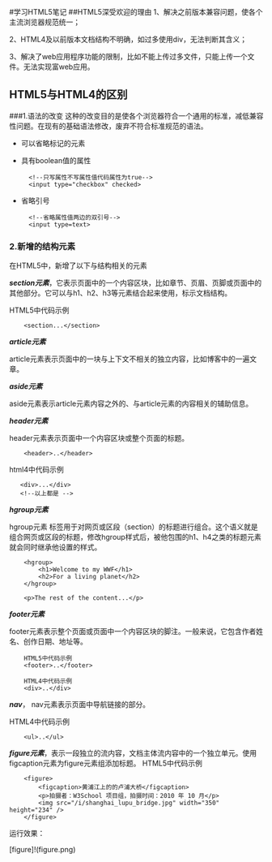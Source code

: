 #学习HTML5笔记
##HTML5深受欢迎的理由
1、解决之前版本兼容问题，使各个主流浏览器规范统一；

2、HTML4及以前版本文档结构不明确，如过多使用div，无法判断其含义；

3、解决了web应用程序功能的限制，比如不能上传过多文件，只能上传一个文件。无法实现富web应用。

## HTML5与HTML4的区别
###1.语法的改变
这种的改变目的是使各个浏览器符合一个通用的标准，减低兼容性问题。在现有的基础语法修改，废弃不符合标准规范的语法。
* 可以省略标记的元素
* 具有boolean值的属性

        <!--只写属性不写属性值代码属性为true-->
        <input type="checkbox" checked>

* 省略引号

        <!--省略属性值两边的双引号-->
        <input type=text>

### 2.新增的结构元素
在HTML5中，新增了以下与结构相关的元素

***section元素***，它表示页面中的一个内容区块，比如章节、页眉、页脚或页面中的其他部分。它可以与h1、h2、h3等元素结合起来使用，标示文档结构。

HTML5中代码示例

        <section...</section>
        
    
***article元素***

article元素表示页面中的一块与上下文不相关的独立内容，比如博客中的一遍文章。

***aside元素***

aside元素表示article元素内容之外的、与article元素的内容相关的辅助信息。

***header元素***

header元素表示页面中一个内容区块或整个页面的标题。

        <header>..</header>
        
html4中代码示例

       <div>...</div>
       <!--以上都是 -->
       

***hgroup元素***

hgroup元素 标签用于对网页或区段（section）的标题进行组合。这个语义就是组合网页或区段的标题，修改hgroup样式后，被他包围的h1、h4之类的标题元素就会同时继承他设置的样式。

        <hgroup>
            <h1>Welcome to my WWF</h1>
            <h2>For a living planet</h2>
        </hgroup>

        <p>The rest of the content...</p>

***footer元素***

footer元素表示整个页面或页面中一个内容区块的脚注。一般来说，它包含作者姓名、创作日期、地址等。

        HTML5中代码示例
        <footer>..</footer>

        HTML4中代码示例
        <div>..</div>
        
***nav***，
nav元素表示页面中导航链接的部分。

HTML4中代码示例

        <ul>..</ul>
        
***figure元素***，表示一段独立的流内容，文档主体流内容中的一个独立单元。使用figcaption元素为figure元素组添加标题。
HTML5中代码示例

        <figure>
            <figcaption>黄浦江上的的卢浦大桥</figcaption>
            <p>拍摄者：W3School 项目组，拍摄时间：2010 年 10 月</p>
            <img src="/i/shanghai_lupu_bridge.jpg" width="350" height="234" />
        </figure>
        
运行效果：

[figure]!(figure.png)
